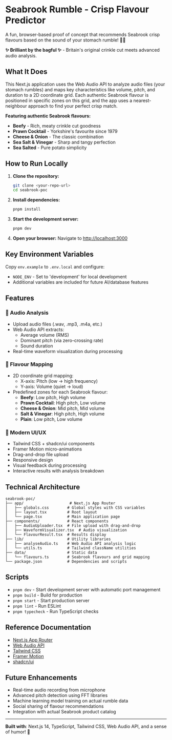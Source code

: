 # Seabrook Rumble - Crisp Flavour Predictor

A fun, browser-based proof of concept that recommends Seabrook crisp flavours based on the sound of your stomach rumble! 🥔🎤

**✨ Brilliant by the bagful ✨** - Britain's original crinkle cut meets advanced audio analysis.

## What It Does

This Next.js application uses the Web Audio API to analyze audio files (your stomach rumbles) and maps key characteristics like volume, pitch, and duration to a 2D coordinate grid. Each authentic Seabrook flavour is positioned in specific zones on this grid, and the app uses a nearest-neighbour approach to find your perfect crisp match.

**Featuring authentic Seabrook flavours:**
- **Beefy** - Rich, meaty crinkle cut goodness
- **Prawn Cocktail** - Yorkshire's favourite since 1979  
- **Cheese & Onion** - The classic combination
- **Sea Salt & Vinegar** - Sharp and tangy perfection
- **Sea Salted** - Pure potato simplicity

## How to Run Locally

1. **Clone the repository:**
   ```bash
   git clone <your-repo-url>
   cd seabrook-poc
   ```

2. **Install dependencies:**
   ```bash
   pnpm install
   ```

3. **Start the development server:**
   ```bash
   pnpm dev
   ```

4. **Open your browser:**
   Navigate to [http://localhost:3000](http://localhost:3000)

## Key Environment Variables

Copy `env.example` to `.env.local` and configure:

- `NODE_ENV` - Set to 'development' for local development
- Additional variables are included for future AI/database features

## Features

### 🎵 Audio Analysis
- Upload audio files (.wav, .mp3, .m4a, etc.)
- Web Audio API extracts:
  - Average volume (RMS)
  - Dominant pitch (via zero-crossing rate)
  - Sound duration
- Real-time waveform visualization during processing

### 🎯 Flavour Mapping
- 2D coordinate grid mapping:
  - X-axis: Pitch (low → high frequency)  
  - Y-axis: Volume (quiet → loud)
- Predefined zones for each Seabrook flavour:
  - **Beefy**: Low pitch, High volume
  - **Prawn Cocktail**: High pitch, Low volume
  - **Cheese & Onion**: Mid pitch, Mid volume
  - **Salt & Vinegar**: High pitch, High volume
  - **Plain**: Low pitch, Low volume

### 🎨 Modern UI/UX
- Tailwind CSS + shadcn/ui components
- Framer Motion micro-animations
- Drag-and-drop file upload
- Responsive design
- Visual feedback during processing
- Interactive results with analysis breakdown

## Technical Architecture

```
seabrook-poc/
├── app/                    # Next.js App Router
│   ├── globals.css        # Global styles with CSS variables
│   ├── layout.tsx         # Root layout
│   └── page.tsx           # Main application page
├── components/            # React components
│   ├── AudioUploader.tsx  # File upload with drag-and-drop
│   ├── WaveformVisualizer.tsx  # Audio visualization
│   └── FlavourResult.tsx  # Results display
├── lib/                   # Utility libraries
│   ├── analyseAudio.ts    # Web Audio API analysis logic
│   └── utils.ts           # Tailwind className utilities
├── data/                  # Static data
│   └── flavours.ts        # Seabrook flavours and grid mapping
└── package.json           # Dependencies and scripts
```

## Scripts

- `pnpm dev` - Start development server with automatic port management
- `pnpm build` - Build for production
- `pnpm start` - Start production server
- `pnpm lint` - Run ESLint
- `pnpm typecheck` - Run TypeScript checks

## Reference Documentation

- [Next.js App Router](https://nextjs.org/docs/app)
- [Web Audio API](https://developer.mozilla.org/en-US/docs/Web/API/Web_Audio_API)
- [Tailwind CSS](https://tailwindcss.com)
- [Framer Motion](https://www.framer.com/motion/)
- [shadcn/ui](https://ui.shadcn.com)

## Future Enhancements

- Real-time audio recording from microphone
- Advanced pitch detection using FFT libraries
- Machine learning model training on actual rumble data
- Social sharing of flavour recommendations
- Integration with actual Seabrook product catalog

---

**Built with**: Next.js 14, TypeScript, Tailwind CSS, Web Audio API, and a sense of humor! 🚀 